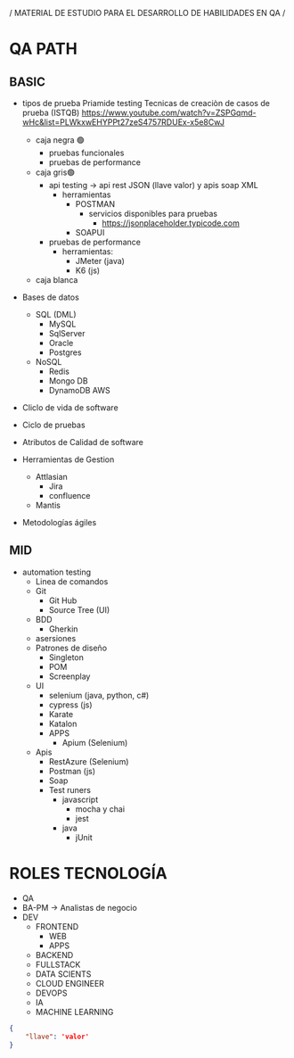 /
MATERIAL DE ESTUDIO PARA EL DESARROLLO DE HABILIDADES EN QA
/
  # QA PATH

## BASIC

- tipos de prueba
    Priamide testing
    Tecnicas de creaciòn de casos de prueba (ISTQB)
        https://www.youtube.com/watch?v=ZSPGqmd-wHc&list=PLWkxwEHYPPt27zeS4757RDUEx-x5e8CwJ

    - caja negra 🟢
        - pruebas funcionales
        - pruebas de performance
    - caja gris🟢
        - api testing -> api rest JSON (llave valor) y apis soap XML
            - herramientas 
                - POSTMAN 
                    - servicios disponibles para pruebas
                        - https://jsonplaceholder.typicode.com
                - SOAPUI
        - pruebas de performance
            - herramientas: 
                - JMeter (java)
                - K6 (js)
    - caja blanca 

- Bases de datos 
    - SQL (DML)
        - MySQL
        - SqlServer
        - Oracle
        - Postgres
    - NoSQL
        - Redis
        - Mongo DB
        - DynamoDB AWS

- Cliclo de vida de software
- Ciclo de pruebas
- Atributos de Calidad de software
- Herramientas de Gestion
    - Attlasian
        - Jira
        - confluence
    - Mantis
- Metodologías ágiles

## MID

- automation testing
    - Linea de comandos
    - Git
        - Git Hub
        - Source Tree (UI)
    - BDD
        - Gherkin
    - asersiones
    - Patrones de diseño
        - Singleton
        - POM
        - Screenplay
    - UI
        - selenium (java, python, c#)
        - cypress (js)
        - Karate
        - Katalon
        - APPS
            - Apium (Selenium)
    - Apis
        - RestAzure (Selenium)
        - Postman (js)
        - Soap
        - Test runers 
            - javascript
                - mocha y chai
                - jest
            - java
                - jUnit

# ROLES TECNOLOGÍA

- QA
- BA-PM -> Analistas de negocio
- DEV
    - FRONTEND
        - WEB
        - APPS
    - BACKEND
    - FULLSTACK
    - DATA SCIENTS
    - CLOUD ENGINEER
    - DEVOPS
    - IA
    - MACHINE LEARNING



```json
{
    "llave": 'valor'
}
```
